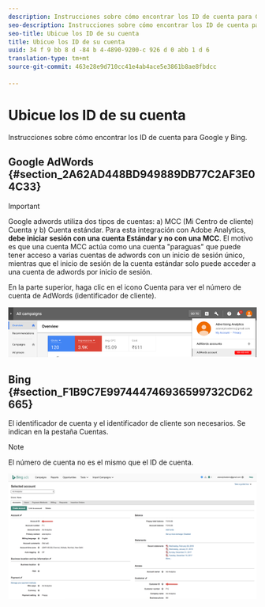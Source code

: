 ```yaml
---
description: Instrucciones sobre cómo encontrar los ID de cuenta para Google y Bing.
seo-description: Instrucciones sobre cómo encontrar los ID de cuenta para Google y Bing.
seo-title: Ubicue los ID de su cuenta
title: Ubicue los ID de su cuenta
uuid: 34 f 9 bb 8 d -84 b 4-4890-9200-c 926 d 0 abb 1 d 6
translation-type: tm+mt
source-git-commit: 463e28e9d710cc41e4ab4ace5e3861b8ae8fbdcc

---
```



# Ubicue los ID de su cuenta

Instrucciones sobre cómo encontrar los ID de cuenta para Google y Bing.

## Google AdWords {#section_2A62AD448BD949889DB77C2AF3E04C33}

>[!IMPORTANT]
>
>Google adwords utiliza dos tipos de cuentas: a) MCC (Mi Centro de cliente) Cuenta y b) Cuenta estándar. Para esta integración con Adobe Analytics, **debe iniciar sesión con una cuenta Estándar y no con una MCC**. El motivo es que una cuenta MCC actúa como una cuenta "paraguas" que puede tener acceso a varias cuentas de adwords con un inicio de sesión único, mientras que el inicio de sesión de la cuenta estándar solo puede acceder a una cuenta de adwords por inicio de sesión.

En la parte superior, haga clic en el icono Cuenta para ver el número de cuenta de AdWords (identificador de cliente).

![](assets/google_account.png)

## Bing {#section_F1B9C7E997444746936599732CD62665}

El identificador de cuenta y el identificador de cliente son necesarios. Se indican en la pestaña Cuentas.

>[!NOTE]
>
>El número de cuenta no es el mismo que el ID de cuenta.

![](assets/bing_id.png)